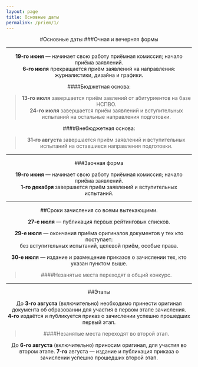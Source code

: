 ```yaml
---
layout: page
title: Основные даты
permalink: /priem/1/
---
```

<center>
#Основные даты
###Очная и вечерняя формы
<hr>

<b>19-го июня</b> — начинает свою работу приёмная комиссия; начало приёма заявлений.  
<b>6-го июля</b> прекращается приём заявлений на направления: журналистики, дизайна и графики.

####Бюджетная основа: 

><b>13-го июля</b> завершается приём завлений от абитуриентов на базе НСПВО.  
><b>24-го июля</b> завершается приём заявлений и вступительных испытаний на остальные направления подготовки.

####Внебюджетная основа: 
><b> 31-го  августа </b> завершается приём заявлений и вступительных испытаний на оставшиеся направления подготовки.  


<hr>
###Заочная форма

<b>19-го июня</b> — начинает свою работу приёмная комиссия; начало приёма заявлений.  
<b> 1-го декабря </b> завершается приём заявлений и вступительных испытаний.  

<hr>
##Сроки зачисления со всеми вытекающими.  

<b>27-е июля</b> — публикация первых рейтинговых списков.  

<b>29-е июля</b> — окончания приёма оригиналов документов у тех кто поступает:  
без вступительных испытаний, целевой приём, особые права.  

<b>30-е июля</b> — издание и размещение приказов о зачислении тех, кто указан пунктом выше.

> ####Незанятые места переходят в общий конкурс.  

<hr>
##Этапы

До <b>3-го августа</b> (включительно) необходимо принести оригинал документа об образовании для участия в первом этапе зачисления.  
<b>4-го</b> издаётся и публикуется приказ о зачислении успешно прошедших первый этап.  
> ####Незанятые места переходят во второй этап.

До <b>6-го августа</b> (включительно) приносим оригинал, для участия во втором этапе.
<b>7-го</b> августа — издание и публикация приказа о зачислении успешно прошедших второй этап.